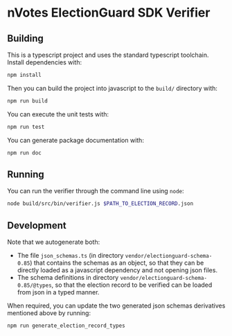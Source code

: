 # nVotes ElectionGuard SDK Verifier

## Building

This is a typescript project and uses the standard typescript toolchain. 
Install dependencies with:

```bash
npm install
```

Then you can build the project into javascript to the `build/` directory with:

```bash
npm run build
```

You can execute the unit tests with:

```bash
npm run test
```

You can generate package documentation with:

```bash
npm run doc 
```

## Running

You can run the verifier through the command line using `node`:

```bash
node build/src/bin/verifier.js $PATH_TO_ELECTION_RECORD.json
```

## Development

Note that we autogenerate both:
- The file `json_schemas.ts` (in directory `vendor/electionguard-schema-0.85`) 
  that contains the schemas as an object, so that they can be directly loaded 
  as a javascript dependency and not opening json files.
- The schema definitions in directory `vendor/electionguard-schema-0.85/@types`,
  so that the election record to be verified can be loaded from json in a typed
  manner.

When required, you can update the two generated json schemas derivatives 
mentioned above by running:

```bash
npm run generate_election_record_types
```